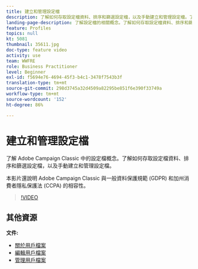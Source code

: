 ```yaml
---
title: 建立和管理設定檔
description: 了解如何存取設定檔資料、排序和篩選設定檔，以及手動建立和管理設定檔。了解應該遵守一般資料保護規範 (GDPR) 和加州消費者隱私保護法 (CCPA) 的規定。
landing-page-description: 了解設定檔的相關概念。了解如何存取設定檔資料、排序和篩選設定檔，以及手動建立和管理設定檔。了解 GDPR 和 CCPA。
feature: Profiles
topics: null
kt: 5081
thumbnail: 35611.jpg
doc-type: feature video
activity: use
team: WWFRE
role: Business Practitioner
level: Beginner
exl-id: f5694e76-4694-45f3-b4c1-3478f7543b3f
translation-type: tm+mt
source-git-commit: 298d3745a32d4509a82295be851f6e390f33749a
workflow-type: tm+mt
source-wordcount: '152'
ht-degree: 86%

---
```


# 建立和管理設定檔

了解 Adobe Campaign Classic 中的設定檔概念。了解如何存取設定檔資料、排序和篩選設定檔，以及手動建立和管理設定檔。

本影片還說明 Adobe Campaign Classic 與一般資料保護規範 (GDPR) 和加州消費者隱私保護法 (CCPA) 的相容性。

>[!VIDEO](https://video.tv.adobe.com/v/35611?quality=12)

## 其他資源

**文件:**

* [關於用戶檔案](https://docs.adobe.com/content/help/zh-Hant/campaign-classic/using/getting-started/profile-management/about-profiles.html)
* [編輯用戶檔案](https://docs.adobe.com/content/help/en/campaign-classic/using/getting-started/profile-management/editing-a-profile.html)
* [管理用戶檔案](https://docs.adobe.com/content/help/en/campaign-classic/using/getting-started/profile-management/adding-profiles.html)

